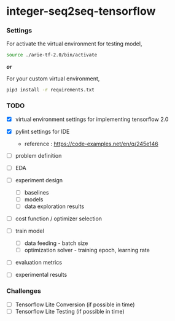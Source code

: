 # integer-seq2seq-tensorflow



### Settings

For activate the virtual environment for testing model,

```bash
source ./arie-tf-2.0/bin/activate
```

***or***

For your custom virtual environment,

```bash
pip3 install -r requirements.txt
```



### TODO 

- [x] virtual environment settings for implementing tensorflow 2.0
- [x] pylint settings for IDE
  - reference : https://code-examples.net/en/q/245e146
- [ ] problem definition 
- [ ] EDA
- [ ] experiment design
  - [ ] baselines
  - [ ] models
  - [ ] data exploration results
- [ ] cost function / optimizer selection
- [ ] train model
	- [ ] data feeding - batch size
	- [ ] optimization solver - training epoch, learning rate
- [ ] evaluation metrics
- [ ] experimental results



### Challenges

- [ ] Tensorflow Lite Conversion (if possible in time)
- [ ] Tensorflow Lite Testing (if possible in time)